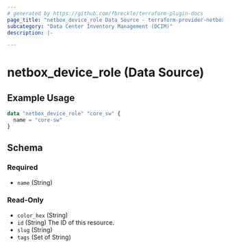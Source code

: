 ```yaml
---
# generated by https://github.com/fbreckle/terraform-plugin-docs
page_title: "netbox_device_role Data Source - terraform-provider-netbox"
subcategory: "Data Center Inventory Management (DCIM)"
description: |-

---
```


# netbox_device_role (Data Source)



## Example Usage

```terraform
data "netbox_device_role" "core_sw" {
  name = "core-sw"
}
```

<!-- schema generated by tfplugindocs -->
## Schema

### Required

- `name` (String)

### Read-Only

- `color_hex` (String)
- `id` (String) The ID of this resource.
- `slug` (String)
- `tags` (Set of String)
